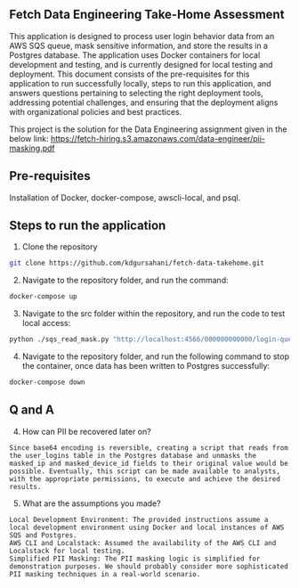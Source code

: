 ## Fetch Data Engineering Take-Home Assessment ##
This application is designed to process user login behavior data from an AWS SQS queue, mask sensitive information, and store the results in a Postgres database. The application uses Docker containers for local development and testing, and is currently designed for local testing and deployment. This document consists of the pre-requisites for this application to run successfully locally, steps to run this application, and answers questions pertaining to selecting the right deployment tools, addressing potential challenges, and ensuring that the deployment aligns with organizational policies and best practices.

This project is the solution for the Data Engineering assignment given in the below link:
https://fetch-hiring.s3.amazonaws.com/data-engineer/pii-masking.pdf

## Pre-requisites ##
Installation of Docker, docker-compose, awscli-local, and psql.

## Steps to run the application ##

1. Clone the repository
```bash
git clone https://github.com/kdgursahani/fetch-data-takehome.git
```
2. Navigate to the repository folder, and run the command:
```bash
docker-compose up
```
3. Navigate to the src folder within the repository, and run the code to test local access:
```bash
python ./sqs_read_mask.py "http://localhost:4566/000000000000/login-queue"

```
4. Navigate to the repository folder, and run the following command to stop the container, once data has been written to Postgres successfully:
```bash
docker-compose down
```
## Q and A ##
4. How can PII be recovered later on?
```
Since base64 encoding is reversible, creating a script that reads from the user_logins table in the Postgres database and unmasks the masked_ip and masked_device_id fields to their original value would be possible. Eventually, this script can be made available to analysts, with the appropriate permissions, to execute and achieve the desired results.
```
5. What are the assumptions you made?
```
Local Development Environment: The provided instructions assume a local development environment using Docker and local instances of AWS SQS and Postgres.
AWS CLI and Localstack: Assumed the availability of the AWS CLI and Localstack for local testing.
Simplified PII Masking: The PII masking logic is simplified for demonstration purposes. We should probably consider more sophisticated PII masking techniques in a real-world scenario.
```

